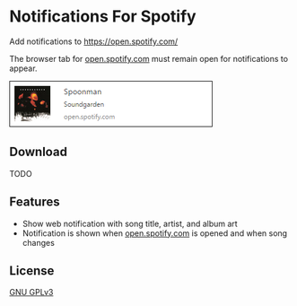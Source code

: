 # Notifications For Spotify
Add notifications to https://open.spotify.com/

The browser tab for [open.spotify.com] must remain open for notifications to appear.

![](screenshots/notification.png)

## Download
TODO

## Features
* Show web notification with song title, artist, and album art
* Notification is shown when [open.spotify.com] is opened and when song changes

## License
[GNU GPLv3](LICENSE)

[open.spotify.com]: https://open.spotify.com/
